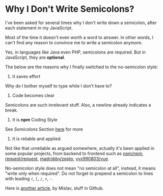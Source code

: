 # Why I Don't Write Semicolons?

I've been asked for several times why I don't write down a semicolon, after each statement in my JavaScript.

Most of the time it doesn't even worth a word to answer. In other words, I can't find any reason to convince me to write a semicolon anymore.

Yes, in languages like Java even PHP, semicolons are required. But in JavaScript, they are **optional**.

The below are the reasons why I finally switched to the no-semicolon style:

1. It saves effort

  Why do I bother myself to type while I don't have to?

1. Code becomes clear

  Semicolons are such inrelevant stuff. Also, a newline already indicates a break.

1. It is **npm** Coding Style

  See *Semicolons* Section [here](https://docs.npmjs.com/misc/coding-style) for more

1. It is reliable and applied

  Not like that unreliable as argued somewhere, actually it's been applied in some popular projects, from backend to frontend such as [npm/npm](https://github.com/npm/npm), [request/request](https://github.com/request/request), [madrobby/zepto](https://github.com/madrobby/zepto), [yyx990803/vue](https://github.com/yyx990803/vue).

No-semicolon style does not mean "no semicolon at all", instead, it means "write only when required". Do not forget to prepend a semicolon to lines with leading `(`, `[`, `/`, `+`, `-`.

Here is [another article](http://mislav.uniqpath.com/2010/05/semicolons/), by Mislav, stuff in Github.
